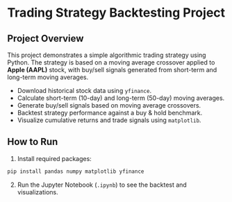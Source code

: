 # Trading Strategy Backtesting Project
## Project Overview

This project demonstrates a simple algorithmic trading strategy using Python. The strategy is based on a moving average crossover applied to **Apple (AAPL)** stock, with buy/sell signals generated from short-term and long-term moving averages.

* Download historical stock data using `yfinance`.
* Calculate short-term (10-day) and long-term (50-day) moving averages.
* Generate buy/sell signals based on moving average crossovers.
* Backtest strategy performance against a buy & hold benchmark.
* Visualize cumulative returns and trade signals using `matplotlib`.

## How to Run

1. Install required packages:

```bash
pip install pandas numpy matplotlib yfinance
```

2. Run the Jupyter Notebook (`.ipynb`) to see the backtest and visualizations.


